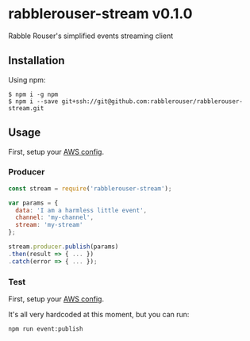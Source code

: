 # rabblerouser-stream v0.1.0

Rabble Rouser's simplified events streaming client

## Installation

Using npm:
```shell
$ npm i -g npm
$ npm i --save git+ssh://git@github.com:rabblerouser/rabblerouser-stream.git
```

## Usage

First, setup your [AWS config](https://docs.aws.amazon.com/cli/latest/userguide/cli-chap-getting-started.html).

### Producer

```js
const stream = require('rabblerouser-stream');

var params = {
  data: 'I am a harmless little event',
  channel: 'my-channel',
  stream: 'my-stream'
};

stream.producer.publish(params)
.then(result => { ... })
.catch(error => { ... });
```

### Test

First, setup your [AWS config](https://docs.aws.amazon.com/cli/latest/userguide/cli-chap-getting-started.html).

It's all very hardcoded at this moment, but you can run:

`npm run event:publish`
